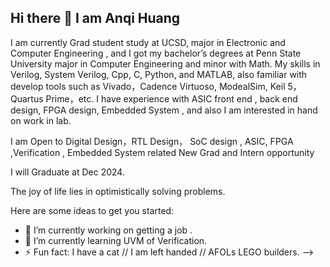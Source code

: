 ## Hi there 👋 I am Anqi Huang ###

I am currently Grad student study at UCSD, major in Electronic and Computer Engineering , and I got my bachelor’s degrees at Penn State University major in Computer Engineering and minor with Math. My skills in Verilog, System Verilog, Cpp, C, Python, and MATLAB, also familiar with develop tools such as Vivado，Cadence Virtuoso, ModealSim, Keil 5，Quartus Prime，etc. I have experience with ASIC front end , back end design, FPGA design, Embedded System , and also I am interested in hand on work in lab. 

I am Open to Digital Design，RTL Design， SoC design , ASIC, FPGA ,Verification , Embedded System related New Grad and Intern opportunity

I will Graduate at Dec 2024. 

The joy of life lies in optimistically solving problems.

Here are some ideas to get you started:

- 🔭 I’m currently working on getting a job .
- 🌱 I’m currently learning UVM of Verification.
- ⚡ Fun fact: I have a cat // I am left handed // AFOLs LEGO builders.
-->
